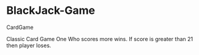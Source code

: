 # BlackJack-Game
CardGame 

Classic Card Game One Who scores more wins.
If score is greater than 21 then player loses.
